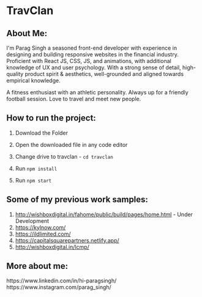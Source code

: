 # TravClan

<h2>About Me:</h2>

I'm Parag Singh a seasoned front-end developer with experience in designing and building responsive websites in the financial industry. Proficient with React JS, CSS, JS, and animations, with additional knowledge of UX and user psychology. With a strong sense of detail, high-quality product spirit & aesthetics, well-grounded and aligned towards empirical knowledge.

A fitness enthusiast with an athletic personality. Always up for a friendly football session. Love to travel and meet new people.


<h2>How to run the project:</h2>

1. Download the Folder

2. Open the downloaded file in any code editor

3. Change drive to travclan - <code>cd travclan</code>

4. Run <code>npm install</code>

5. Run <code>npm start</code>


<h2>Some of my previous work samples:</h2>

1. http://wishboxdigital.in/fahome/public/build/pages/home.html - Under Development
2. https://kylnow.com/
3. https://ildlimited.com/
4. https://capitalsquarepartners.netlify.app/
5. http://wishboxdigital.in/lcmp/


<h2>More about me:</h2>
https://www.linkedin.com/in/hi-paragsingh/<br>
https://www.instagram.com/parag_singh/
